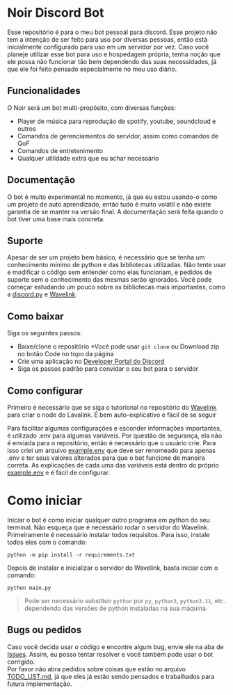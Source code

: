 # Noir Discord Bot

Esse repositório é para o meu bot pessoal para discord.
Esse projeto não tem a intenção de ser feito para uso por diversas pessoas, então está inicialmente configurado para uso em um servidor por vez. Caso você planeje utilizar esse bot para uso e hospedagem própria, tenha noção que ele possa não funcionar tão bem dependendo das suas necessidades, já que ele foi feito pensado especialmente no meu uso diário.

## Funcionalidades

O Noir será um bot multi-propósito, com diversas funções:
- Player de música para reprodução de spotify, youtube, soundcloud e outros
- Comandos de gerenciamentos do servidor, assim como comandos de QoF
- Comandos de entretenimento
- Qualquer utilidade extra que eu achar necessário


## Documentação

O bot é muito experimental no momento, já que eu estou usando-o como um projeto de auto aprendizado, então tudo é muito volátil e não existe garantia de se manter na versão final. A documentação será feita quando o bot tiver uma base mais concreta.

## Suporte

Apesar de ser um projeto bem básico, é necessário que se tenha um conhecimento mínimo de python e das bibliotecas utilizadas. Não tente usar e modificar o código sem entender como elas funcionam, e pedidos de suporte sem o conhecimento das mesmas serão ignorados. Você pode começar estudando um pouco sobre as bibliotecas mais importantes, como a [discord.py](https://github.com/Rapptz/discord.py) e [Wavelink](https://github.com/PythonistaGuild/Wavelink).

## Como baixar

Siga os seguintes passos:
* Baixe/clone o repositório
    *Você pode usar `git clone` ou Download zip no botão Code no topo da página
* Crie uma aplicação no [Developer Portal do Discord](https://discord.com/developers/applications)
* Siga os passos padrão para convidar o seu bot para o servidor

## Como configurar

Primeiro é necessário que se siga o tutorional no repositório do [Wavelink](https://github.com/PythonistaGuild/Wavelink) para criar o node do Lavalink. É bem auto-explicativo e fácil de se seguir

Para facilitar algumas configurações e esconder informações importantes, é utilizado .env para algumas variáveis. Por questão de segurança, ela não é enviada para o repositório, então é necessário que o usuário crie. Para isso criei um arquivo [example.env](https://github.com/ApenasAngelo/Noir-bot/blob/master/example.env) que deve ser renomeado para apenas .env e ter seus valores alterados para que o bot funcione de maneira correta. As explicações de cada uma das variáveis está dentro do próprio [example.env](https://github.com/ApenasAngelo/Noir-bot/blob/master/example.env) e é fácil de configurar.

# Como iniciar

Iniciar o bot é como iniciar qualquer outro programa em python do seu terminal. Não esqueça que é necessário rodar o servidor do Wavelink.  
Primeiramente é necessário instalar todos requisitos. Para isso, instale todos eles com o comando:

```
python -m pip install -r requirements.txt
```

Depois de instalar e inicializar o servidor do Wavelink, basta iniciar com o comando:

```
python main.py
```

> Pode ser necessário substituir `python` por `py`, `python3`, `python3.11`, etc. dependendo das versões de python instaladas na sua máquina.


## Bugs ou pedidos

Caso você decida usar o código e encontre algum bug, envie ele na aba de [Issues](https://github.com/ApenasAngelo/Noir-bot/issues). Assim, eu posso tentar resolver e você também pode usar o bot corrigido.  
Por favor não abra pedidos sobre coisas que estão no arquivo [TODO_LIST.md](https://github.com/ApenasAngelo/Noir-bot/blob/master/TODO_LIST.md), já que eles já estão sendo pensados e trabalhados para futura implementação.